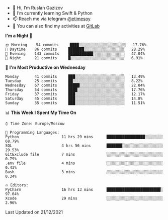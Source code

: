 - 👋 Hi, I’m Ruslan Gazizov
- 🌱 I’m currently learning Swift & Python
- 📫 Reach me via telegram [@etimesoy](https://t.me/etimesoy/)
- 🦊 You can also find my activities at [GitLab](https://gitlab.com/etimesoy)

<!--START_SECTION:waka-->
**I'm a Night 🦉** 

```text
🌞 Morning    54 commits     ████░░░░░░░░░░░░░░░░░░░░░   17.76% 
🌆 Daytime    86 commits     ███████░░░░░░░░░░░░░░░░░░   28.29% 
🌃 Evening    143 commits    ███████████░░░░░░░░░░░░░░   47.04% 
🌙 Night      21 commits     █░░░░░░░░░░░░░░░░░░░░░░░░   6.91%

```
📅 **I'm Most Productive on Wednesday** 

```text
Monday       41 commits     ███░░░░░░░░░░░░░░░░░░░░░░   13.49% 
Tuesday      25 commits     ██░░░░░░░░░░░░░░░░░░░░░░░   8.22% 
Wednesday    67 commits     █████░░░░░░░░░░░░░░░░░░░░   22.04% 
Thursday     54 commits     ████░░░░░░░░░░░░░░░░░░░░░   17.76% 
Friday       37 commits     ███░░░░░░░░░░░░░░░░░░░░░░   12.17% 
Saturday     45 commits     ███░░░░░░░░░░░░░░░░░░░░░░   14.8% 
Sunday       35 commits     ███░░░░░░░░░░░░░░░░░░░░░░   11.51%

```


📊 **This Week I Spent My Time On** 

```text
⌚︎ Time Zone: Europe/Moscow

💬 Programming Languages: 
Python                   11 hrs 29 mins      █████████████████░░░░░░░░   68.79% 
SQL                      4 hrs 56 mins       ███████░░░░░░░░░░░░░░░░░░   29.53% 
GitExclude file          7 mins              ░░░░░░░░░░░░░░░░░░░░░░░░░   0.79% 
.env file                4 mins              ░░░░░░░░░░░░░░░░░░░░░░░░░   0.43% 
Bash                     3 mins              ░░░░░░░░░░░░░░░░░░░░░░░░░   0.34%

🔥 Editors: 
PyCharm                  16 hrs 13 mins      ████████████████████████░   97.04% 
Xcode                    29 mins             ░░░░░░░░░░░░░░░░░░░░░░░░░   2.96%

```


 Last Updated on 21/12/2021
<!--END_SECTION:waka-->

